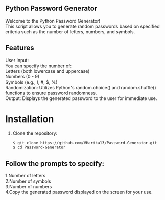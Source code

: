 ## Python Password Generator
Welcome to the Python Password Generator! <br>
This script allows you to generate random passwords based on specified criteria such as the number of letters, numbers, and symbols.

## Features
User Input: <br>
You can specify the number of: <br>
Letters (both lowercase and uppercase) <br>
Numbers (0 - 9) <br>
Symbols (e.g., !, #, $, %) <br>
Randomization: Utilizes Python's random.choice() and random.shuffle() functions to ensure password randomness. <br>
Output: Displays the generated password to the user for immediate use. <br>

# Installation

1. Clone the repository:

   ```bash
   $ git clone https://github.com/VHarika13/Password-Generator.git
   $ cd Password-Generator

## Follow the prompts to specify:

1.Number of letters <br>
2.Number of symbols <br>
3.Number of numbers <br>
4.Copy the generated password displayed on the screen for your use. <br>
  

